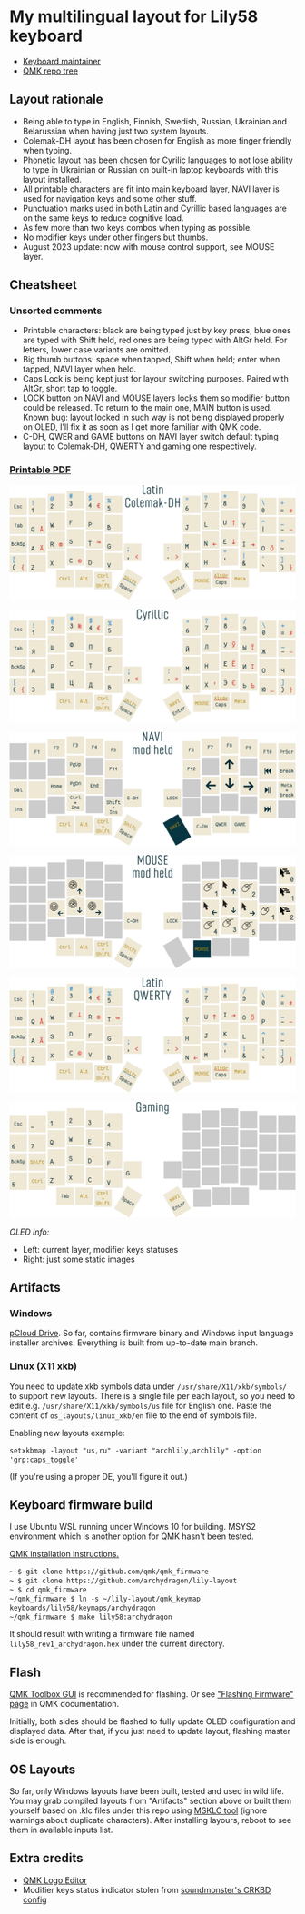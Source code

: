 # My multilingual layout for Lily58 keyboard

* [Keyboard maintainer](https://github.com/kata0510/Lily58)
* [QMK repo tree](https://github.com/qmk/qmk_firmware/tree/master/keyboards/lily58)


## Layout rationale

* Being able to type in English, Finnish, Swedish, Russian, Ukrainian and Belarussian when having just two system layouts.
* Colemak-DH layout has been chosen for English as more finger friendly when typing.
* Phonetic layout has been chosen for Cyrilic languages to not lose ability to type in Ukrainian or Russian on built-in laptop keyboards with this layout installed.
* All printable characters are fit into main keyboard layer, NAVI layer is used for navigation keys and some other stuff.
* Punctuation marks used in both Latin and Cyrillic based languages are on the same keys to reduce cognitive load.
* As few more than two keys combos when typing as possible.
* No modifier keys under other fingers but thumbs.
* August 2023 update: now with mouse control support, see MOUSE layer.


## Cheatsheet

### Unsorted comments

* Printable characters: black are being typed just by key press, blue ones are typed with Shift held, red ones are being typed with AltGr held. For letters, lower case variants are omitted.
* Big thumb buttons: space when tapped, Shift when held; enter when tapped, NAVI layer when held.
* Caps Lock is being kept just for layour switching purposes. Paired with AltGr, short tap to toggle.
* LOCK button on NAVI and MOUSE layers locks them so modifier button could be released. To return to the main one, MAIN button is used. Known bug: layout locked in such way is not being displayed properly on OLED, I'll fix it as soon as I get more familiar with QMK code.
* C-DH, QWER and GAME buttons on NAVI layer switch default typing layout to Colemak-DH, QWERTY and gaming one respectively.

### [Printable PDF](img/a4-cheatsheet.pdf)

![](img/latin-colemak.png)

![](img/cyrillic.png)

![](img/held-navi.png)

![](img/held-mouse.png)

![](img/latin-qwerty.png)

![](img/game.png)

*OLED info:*

  * Left: current layer, modifier keys statuses
  * Right: just some static images


## Artifacts

### Windows

[pCloud Drive](https://e1.pcloud.link/publink/show?code=kZpXMRZjCs4DnfY9Df7yDb7JWtNVuoUbMJX). So far, contains firmware binary and Windows input language installer archives. Everything is built from up-to-date main branch.

### Linux (X11 xkb)

You need to update xkb symbols data under `/usr/share/X11/xkb/symbols/` to support new layouts. There is a single file per each layout, so you need to edit e.g. `/usr/share/X11/xkb/symbols/us` file for English one. Paste the content of `os_layouts/linux_xkb/en` file to the end of symbols file.

Enabling new layouts example:

```
setxkbmap -layout "us,ru" -variant "archlily,archlily" -option 'grp:caps_toggle'
```

(If you're using a proper DE, you'll figure it out.)

## Keyboard firmware build

I use Ubuntu WSL running under Windows 10 for building. MSYS2 environment which is another option for QMK hasn't been tested.

[QMK installation instructions.](https://docs.qmk.fm/#/newbs_getting_started)

```
~ $ git clone https://github.com/qmk/qmk_firmware
~ $ git clone https://github.com/archydragon/lily-layout
~ $ cd qmk_firmware
~/qmk_firmware $ ln -s ~/lily-layout/qmk_keymap keyboards/lily58/keymaps/archydragon
~/qmk_firmware $ make lily58:archydragon
```

It should result with writing a firmware file named `lily58_rev1_archydragon.hex` under the current directory.


## Flash

[QMK Toolbox GUI](https://github.com/qmk/qmk_toolbox) is recommended for flashing. Or see ["Flashing Firmware" page](https://beta.docs.qmk.fm/tutorial/newbs_flashing) in QMK documentation.

Initially, both sides should be flashed to fully update OLED configuration and displayed data. After that, if you just need to update layout, flashing master side is enough.


## OS Layouts

So far, only Windows layouts have been built, tested and used in wild life. You may grab compiled layouts from "Artifacts" section above or built them yourself based on .klc files under this repo using [MSKLC tool](https://www.microsoft.com/en-us/download/details.aspx?id=102134) (ignore warnings about duplicate characters). After installing layours, reboot to see them in available inputs list.


## Extra credits

* [QMK Logo Editor](https://joric.github.io/qle/)
* Modifier keys status indicator stolen from [soundmonster's CRKBD config](https://github.com/qmk/qmk_firmware/blob/master/keyboards/crkbd/keymaps/soundmonster/keymap.c)
